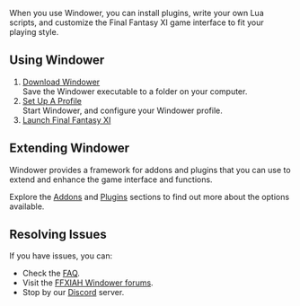 When you use Windower, you can install plugins, write your own Lua scripts, and customize the Final Fantasy XI game interface to fit your playing style.

## Using Windower

1. [Download Windower](http://update.windower.net/live/Windower.exe)<br>Save the Windower executable to a folder on your computer.
1. [Set Up A Profile](profiles/)<br>Start Windower, and configure your Windower profile.
1. [Launch Final Fantasy XI](profiles/#launch-using-a-profile)

## Extending Windower
Windower provides a framework for addons and plugins that you can use to extend and enhance the game interface and functions.

Explore the [Addons](addons/) and [Plugins](plugins/) sections to find out more about the options available.

## Resolving Issues
If you have issues, you can:
* Check the [FAQ](faq/).
* Visit the [FFXIAH Windower forums](http://www.ffxiah.com/forum/forum/170/support/).
* Stop by our [Discord](https://discord.gg/v6pk6uy) server.
